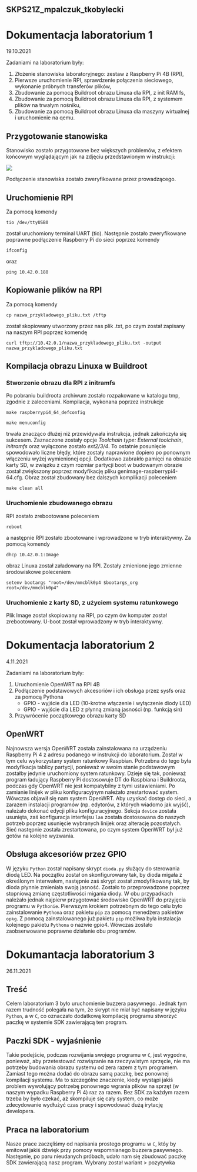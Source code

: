 ## SKPS21Z_mpalczuk_tkobylecki

# Dokumentacja laboratorium 1
19.10.2021

Zadaniami na laboratorium były:
1. Złożenie stanowiska laboratoryjnego: zestaw z Raspberry Pi 4B (RPI),
2. Pierwsze uruchomienie RPI, sprawdzenie połączenia sieciowego, wykonanie próbnych transferów plików,
3. Zbudowanie za pomocą Buildroot obrazu Linuxa dla RPI, z init RAM fs,
4. Zbudowanie za pomocą Buildroot obrazu Linuxa dla RPI, z systemem plików na trwałym nośniku,
5. Zbudowanie za pomocą Buildroot obrazu Linuxa dla maszyny wirtualnej i uruchomienie na qemu.

## Przygotowanie stanowiska
Stanowisko zostało przygotowane bez większych problemów, z efektem końcowym wyglądającym jak na zdjęciu przedstawionym w instrukcji:

![](https://media.discordapp.net/attachments/784434620665954364/902290466609959012/unknown.png)

Podłączenie stanowiska zostało zweryfikowane przez prowadzącego.

## Uruchomienie RPI
Za pomocą komendy

`tio /dev/ttyUSB0`

został uruchomiony terminal UART (tio). Następnie zostało zweryfikowane poprawne podłączenie Raspberry Pi do sieci poprzez komendy

`ifconfig`

oraz

`ping 10.42.0.188`

## Kopiowanie plików na RPI
Za pomocą komendy

`cp nazwa_przykladowego_pliku.txt /tftp`

został skopiowany utworzony przez nas plik .txt, po czym został zapisany na naszym RPI poprzez komendę

`curl tftp://10.42.0.1/nazwa_przykladowego_pliku.txt -output nazwa_przykladowego_pliku.txt`

## Kompilacja obrazu Linuxa w Buildroot
### Stworzenie obrazu dla RPI z initramfs
Po pobraniu buildroota archiwum zostało rozpakowane w katalogu tmp, zgodnie z zaleceniami. Kompilacja, wykonana poprzez instrukcje

`make raspberrypi4_64_defconfig`

`make menuconfig`

trwała znacząco dłużej niż przewidywała instrukcja, jednak zakończyła się sukcesem.
Zaznaczone zostały opcje _Toolchain type: External toolchain_, _initramfs_ oraz wyłączone zostało _ext2/3/4_. To ostatnie posunięcie spowodowało liczne błędy, które zostały naprawione dopiero po ponownym włączeniu wyżej wymienionej opcji. Dodatkowo zabrakło pamięci na obrazie karty SD, w związku z czym rozmiar partycji boot w budowanym obrazie został zwiększony poprzez modyfikację pliku genimage-raspberrypi4-64.cfg. Obraz został zbudowany bez dalszych komplikacji poleceniem

`make clean all`

### Uruchomienie zbudowanego obrazu
RPI zostało zrebootowane poleceniem

`reboot`

a następnie RPI zostało zbootowane i wprowadzone w tryb interaktywny. Za pomocą komendy

`dhcp 10.42.0.1:Image`

obraz Linuxa został załadowany na RPI. Zostały zmienione jego zmienne środowiskowe poleceniem

`setenv bootargs "root=/dev/mmcblk0p4 $bootargs_org root=/dev/mmcblk0p4"`

### Uruchomienie z karty SD, z użyciem systemu ratunkowego

Plik Image został skopiowany na RPI, po czym ów komputer został zrebootowany. U-boot został wprowadzony w tryb interaktywny.

# Dokumentacja laboratorium 2
4.11.2021

Zadaniami na laboratorium były:
1. Uruchomienie OpenWRT na RPI 4B
2. Podłączenie podstawowych akcesoriów i ich obsługa przez sysfs oraz za pomocą
Pythona
    - GPIO - wyjście dla LED (10-krotne włączenie i wyłączenie diody LED)
    - GPIO - wyjście dla LED z płynną zmianą jasności (np. funkcją sin)
3. Przywrócenie początkowego obrazu karty SD

## OpenWRT
Najnowsza wersja OpenWRT została zainstalowana na urządzeniu Raspberry Pi 4 z adresu podanego w instrukcji do laboratorium. Został w tym celu wykorzystany system ratunkowy Raspbian. Potrzebna do tego była modyfikacja tablicy partycji, ponieważ w swoim stanie podstawowym zostałby jedynie uruchomiony system ratunkowy. Dzieje się tak, ponieważ program ładujący Raspberry Pi dostosowuje DT do Raspbiana i Buildroota, podczas gdy OpenWRT nie jest kompatybilny z tymi ustawieniami. Po zamianie linijek w pliku konfiguracyjnym należało zrestartować system. Wówczas objawił się nam system OpenWRT. Aby uzyskać dostęp do sieci, a zarazem instalacji programów (np. edytorów, z których wiadomo jak wyjść), należało dokonać edycji pliku konfiguracyjnego. Sekcja `device` została usunięta, zaś konfiguracja interfejsu `lan` została dostosowana do naszych potrzeb poprzez usunięcie wybranych linijek oraz alterację pozostałych. Sieć następnie została zrestartowana, po czym system OpenWRT był już gotów na kolejne wyzwania.

## Obsługa akcesoriów przez GPIO
W języku `Python` został napisany skrypt `dioda.py` służący do sterowania diodą LED. Na początku został on skonfigurowany tak, by dioda migała z określonym interwałem, następnie zaś skrypt został zmodyfikowany tak, by dioda płynnie zmieniała swoją jasność. Zostało to przeprowadzone poprzez stopniową zmianę częstotliwości migania diody. W obu przypadkach należało jednak najpierw przygotować środowisko OpenWRT do przyjęcia programu w `Pythonie`. Pierwszym krokiem potrzebnym do tego celu było zainstalowanie `Pythona` oraz pakietu `pip` za pomocą menedżera pakietów `opkg`. Z pomocą zainstalowanego już pakietu `pip` możliwa była instalacja kolejnego pakietu `Pythona` o nazwie gpio4. Wówczas zostało zaobserwowane poprawne działanie obu programów.

# Dokumantacja laboratorium 3
26.11.2021

## Treść
Celem laboratorium 3 było uruchomienie buzzera pasywnego. Jednak tym razem trudność polegała na tym, że skrypt nie miał być napisany w języku `Python`, a w `C`, co oznaczało dodatkową kompilację programu stworzyć paczkę w systemie SDK zawierającą ten program.

## Paczki SDK - wyjaśnienie
Takie podejście, podczas rozwijania swojego programu w `C`, jest wygodne, ponieważ, aby przetestować rozwiązanie na rzeczywistym sprzęcie, nie ma potrzeby budowania obrazu systemu od zera razem z tym programem. Zamiast tego można dodać do obrazu samą paczkę, bez ponownej kompilacji systemu. Ma to szczególne znaczenie, kiedy wystąpi jakiś problem wywołujący potrzebę ponownego wgrania plików na sprzęt (w naszym wypadku Raspberry Pi 4) raz za razem. Bez SDK za każdym razem trzeba by było czekać, aż skompiluje się cały system, co może zdecydowanie wydłużyć czas pracy i spowodować dużą irytację developera.

## Praca na laboratorium
Nasze prace zaczęliśmy od napisania prostego programu w `C`, któy by emitował jakiś dźwięk przy pomocy wspomnianego buzzera pasywnego. Następnie, po paru nieudanych próbach, udało nam się zbudować paczkę SDK zawierającą nasz program. Wybrany został wariant > pozytywka
